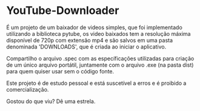 # YouTube-Downloader

É um projeto de um baixador de videos simples, que foi implementado utilizando a biblioteca pytube, os video baixados tem a resolução máxima disponível de 720p com extensão mp4 e são salvos em uma pasta denominada 'DOWNLOADS', que é criada ao iniciar o aplicativo.

Compartilho o arquivo .spec com as específicações utilizadas para criação de um único arquivo portátil, juntamente com o arquivo .exe (na pasta dist) para quem quiser usar sem o código fonte.

Este projeto é de estudo pessoal e está suscetível a erros e é proibido a comercialização.

Gostou do que viu? Dê uma estrela.
